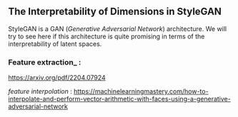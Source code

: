 ## The Interpretability of Dimensions in StyleGAN

StyleGAN is a GAN (_Generative Adversarial Network_) architecture. We will try to see here if this architecture is quite promising in terms of the interpretability of latent spaces.

### Feature extraction_ :

https://arxiv.org/pdf/2204.07924

_feature interpolation_ : https://machinelearningmastery.com/how-to-interpolate-and-perform-vector-arithmetic-with-faces-using-a-generative-adversarial-network
